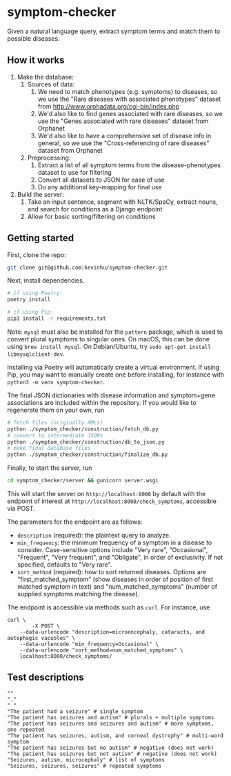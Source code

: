# symptom-checker

Given a natural language query, extract symptom terms and match them to possible diseases.



## How it works

1. Make the database:
   1. Sources of data:
      1. We need to match phenotypes (e.g. symptoms) to diseases, so we use the "Rare diseases with associated phenotypes" dataset from http://www.orphadata.org/cgi-bin/index.php
      2. We'd also like to find genes associated with rare diseases, so we use the "Genes associated with rare diseases" dataset from Orphanet
      3. We'd also like to have a comprehensive set of disease info in general, so we use the "Cross-referencing of rare diseases" dataset from Orphanet
   2. Preprocessing:
      1. Extract a list of all symptom terms from the disease-phenotypes dataset to use for filtering
      2. Convert all datasets to JSON for ease of use
      3. Do any additional key-mapping for final use
2. Build the server:
   1. Take an input sentence, segment with NLTK/SpaCy, extract nouns, and search for conditions as a Django endpoint
   2. Allow for basic sorting/filtering on conditions



## Getting started

First, clone the repo:

```bash
git clone git@github.com:kevinhu/symptom-checker.git
```

Next, install dependencies.

```bash
# if using Poetry:
poetry install

# if using Pip:
pip3 install -r requirements.txt
```

Note: `mysql` must also be installed for the `pattern` package, which is used to convert plural symptoms to singular ones. On macOS, this can be done using `brew install mysql`. On Debian/Ubuntu, try `sudo apt-get install libmysqlclient-dev`.

Installing via Poetry will automatically create a virtual environment. If using Pip, you may want to manually create one before installing, for instance with `python3 -m venv symptom-checker`.

The final JSON dictionaries with disease information and symptom+gene associations are included within the repository. If you would like to regenerate them on your own, run

```bash
# fetch files (originally XMLs)
python ./symptom_checker/construction/fetch_db.py
# convert to intermediate JSONs
python ./symptom_checker/construction/db_to_json.py
# make final database files
python ./symptom_checker/construction/finalize_db.py
```

Finally, to start the server, run

```bash
cd symptom_checker/server && gunicorn server.wsgi
```

This will start the server on `http://localhost:8000` by default with the endpoint of interest at `http://localhost:8000/check_symptoms`, accessible via POST.

The parameters for the endpoint are as follows:

- `description` (required): the plaintext query to analyze.
- `min_frequency`: the minimum frequency of a symptom in a disease to consider. Case-sensitive options include "Very rare", "Occasional", "Frequent", "Very frequent", and "Obligate", in order of exclusivity. If not specified, defaults to "Very rare".
- `sort_method` (required): how to sort returned diseases. Options are "first_matched_symptom" (show diseases in order of position of first matched symptom in text) and "num_matched_symptoms" (number of supplied symptoms matching the disease).

The endpoint is accessible via methods such as `curl`. For instance, use

```
curl \
		-X POST \
    --data-urlencode "description=microencephaly, cataracts, and autophagic vacuoles" \
    --data-urlencode "min_frequency=Occasional" \
    --data-urlencode "sort_method=num_matched_symptoms" \
    localhost:8000/check_symptoms/
```



## Test descriptions

```
""
"."
" "
"The patient had a seizure" # single symptom
"The patient has seizures and autism" # plurals + multiple symptoms
"The patient has seizures and seizures and autism" # more symptoms, one repeated
"The patient has seizures, autism, and corneal dystrophy" # multi-word symptom
"The patient has seizures but no autism" # negative (does not work)
"The patient has seizures but not autism" # negative (does not work)
"Seizures, autism, microcephaly" # list of symptoms
"Seizures, seizures, seizures" # repeated symptoms
```

